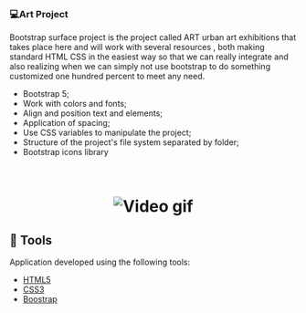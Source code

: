 ### 💻Art Project

Bootstrap surface project is the project called ART urban art exhibitions that takes place here and will work with several resources , both making standard HTML CSS in the easiest way so that we can really integrate and also realizing when we can simply not use bootstrap to do something customized one hundred percent to meet any need.

- Bootstrap 5;
- Work with colors and fonts;
- Align and position text and elements;
- Application of spacing;
- Use CSS variables to manipulate the project;
- Structure of the project's file system separated by folder;
- Bootstrap icons library

  
<br />

<h1 align="center">
<img alt="Video gif " title="gif" src="./img/videoart.gif" />
</h1>




## 🧪 Tools

Application developed using the following tools:

- [HTML5](https://www.w3schools.com/html/default.asp)
- [CSS3](https://www.w3schools.com/css/default.asp)
- [Boostrap](https://getbootstrap.com/)
